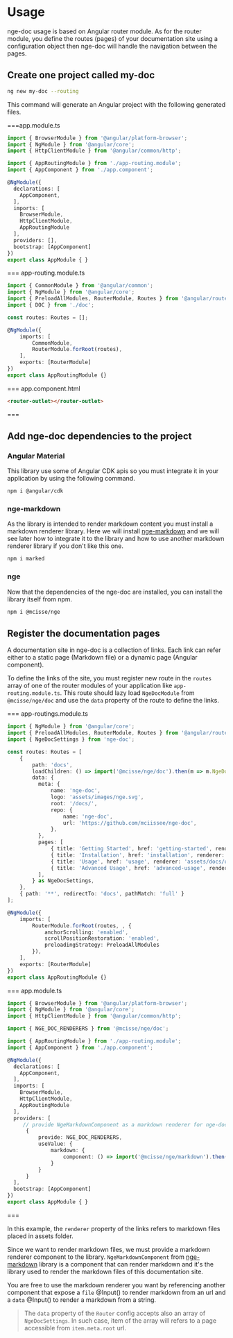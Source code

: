 # Usage

nge-doc usage is based on Angular router module.
As for the router module, you define the routes (pages) of your documentation site
using a configuration object then nge-doc will handle the navigation between the pages.

## Create one project called my-doc

```bash
ng new my-doc --routing
```

This command will generate an Angular project with the following generated files.

===app.module.ts

```typescript
import { BrowserModule } from '@angular/platform-browser';
import { NgModule } from '@angular/core';
import { HttpClientModule } from '@angular/common/http';

import { AppRoutingModule } from './app-routing.module';
import { AppComponent } from './app.component';

@NgModule({
  declarations: [
    AppComponent,
  ],
  imports: [
    BrowserModule,
    HttpClientModule,
    AppRoutingModule
  ],
  providers: [],
  bootstrap: [AppComponent]
})
export class AppModule { }
```

=== app-routing.module.ts

```typescript
import { CommonModule } from '@angular/common';
import { NgModule } from '@angular/core';
import { PreloadAllModules, RouterModule, Routes } from '@angular/router';
import { DOC } from './doc';

const routes: Routes = [];

@NgModule({
    imports: [
        CommonModule,
        RouterModule.forRoot(routes),
    ],
    exports: [RouterModule]
})
export class AppRoutingModule {}
```

=== app.component.html

```html
<router-outlet></router-outlet>
```

===

## Add nge-doc dependencies to the project

### Angular Material

This library use some of Angular CDK apis so you must integrate it in your application by using
the following command.

```bash
npm i @angular/cdk
```

### nge-markdown

As the library is intended to render markdown content you must install a markdown renderer library. Here
we will install [nge-markdown](https://mciissee.github.io/nge/docs/nge-markdown/) and we will see later how to integrate
it to the library and how to use another markdown renderer library if you don't like this one.

```bash
npm i marked
```

### nge

Now that the dependencies of the nge-doc are installed, you can install the library itself from npm.

```bash
npm i @mcisse/nge
```

## Register the documentation pages

A documentation site in nge-doc is a collection of links. Each link can refer either to a static page (Markdown file) or a dynamic page (Angular component).

To define the links of the site, you must register new route in the `routes` array of one of the router modules of your application like `app-routing.module.ts`. This route should lazy load `NgeDocModule` from `@mcisse/nge/doc` and use the `data` property of the route to define the links.

=== app-routings.module.ts

```typescript
import { NgModule } from '@angular/core';
import { PreloadAllModules, RouterModule, Routes } from '@angular/router';
import { NgeDocSettings } from 'nge-doc';

const routes: Routes = [
    {
        path: 'docs',
        loadChildren: () => import('@mcisse/nge/doc').then(m => m.NgeDocModule),
        data: {
          meta: {
              name: 'nge-doc',
              logo: 'assets/images/nge.svg',
              root: '/docs/',
              repo: {
                  name: 'nge-doc',
                  url: 'https://github.com/mciissee/nge-doc',
              },
          },
          pages: [
              { title: 'Getting Started', href: 'getting-started', renderer: 'assets/docs/getting-started' },
              { title: 'Installation', href: 'installation', renderer: 'assets/docs/installation' },
              { title: 'Usage', href: 'usage', renderer: 'assets/docs/usage' },
              { title: 'Advanced Usage', href: 'advanced-usage', renderer: 'assets/docs/advanced-usage.md' },
          ],
        } as NgeDocSettings,
    },
    { path: '**', redirectTo: 'docs', pathMatch: 'full' }
];

@NgModule({
    imports: [
        RouterModule.forRoot(routes, , {
            anchorScrolling: 'enabled',
            scrollPositionRestoration: 'enabled',
            preloadingStrategy: PreloadAllModules
        }),
    ],
    exports: [RouterModule]
})
export class AppRoutingModule {}
```

=== app.module.ts

```typescript
import { BrowserModule } from '@angular/platform-browser';
import { NgModule } from '@angular/core';
import { HttpClientModule } from '@angular/common/http';

import { NGE_DOC_RENDERERS } from '@mcisse/nge/doc';

import { AppRoutingModule } from './app-routing.module';
import { AppComponent } from './app.component';

@NgModule({
  declarations: [
    AppComponent,
  ],
  imports: [
    BrowserModule,
    HttpClientModule,
    AppRoutingModule
  ],
  providers: [
     // provide NgeMarkdownComponent as a markdown renderer for nge-doc.
      {
          provide: NGE_DOC_RENDERERS,
          useValue: {
              markdown: {
                  component: () => import('@mcisse/nge/markdown').then(m => m.NgeMarkdownComponent),
              }
          }
      }
  ],
  bootstrap: [AppComponent]
})
export class AppModule { }
```

===

In this example, the `renderer` property of the links refers to markdown files placed in assets folder.

Since we want to render markdown files, we must provide a markdown renderer component to the library.
`NgeMarkdownComponent` from [nge-markdown](https://mciissee.github.io/nge/docs/nge-markdown/) library is a component that can render markdown and it's the library used to render the markdown files of this documentation site.

You are free to use the markdown renderer you want by referencing another component that expose a `file` @Input() to render markdown from an url and a `data` @Input() to render a markdown from a string.

> The `data` property of the `Router` config accepts also an array of `NgeDocSettings`. In such case, item of the array will refers to a page accessible from `item.meta.root` url.
